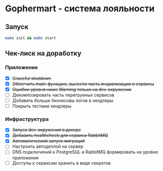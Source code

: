 # Gophermart - система лояльности

## Запуск
```bash
make init && make start
```

## Чек-лиск на доработку

### Приложение
- [x] ~~Graceful shutdown~~
- [x] ~~Облегчить main-функцию, вынести часть инциализации в сервисы~~
- [x] ~~Ошибки уровня ниже Warning только на dev-окружении~~
- [ ] Декомпозировать часть перегруеных сервисов
- [ ] Добавить больше бизнесовы логов в хендлеры
- [ ] Покрыть тестами хендлеры

### Инфраструктура
- [x] ~~Запуск dev-окружения в докере~~
- [x] ~~Добавить healthcheck для сервиса RabbitMQ~~
- [x] ~~Автоматический запуск миграций~~
- [ ] Настроить автодеплой на сервер
- [ ] DNS подключений к PostgreSQL и RabbitMQ формировать на уровне приложения
- [ ] Доступы к сервисам хранить в виде секретов
